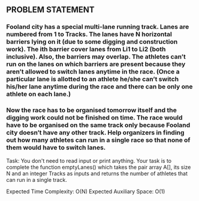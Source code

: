 ## PROBLEM STATEMENT
### Fooland city has a special multi-lane running track. Lanes are numbered from 1 to Tracks. The lanes have N horizontal barriers lying on it (due to some digging and construction work). The ith barrier cover lanes from Li1 to Li2 (both inclusive). Also, the barriers may overlap. The athletes can’t run on the lanes on which barriers are present because they aren’t allowed to switch lanes anytime in the race. (Once a particular lane is allotted to an athlete he/she can’t switch his/her lane anytime during the race and there can be only one athlete on each lane.)

### Now the race has to be organised tomorrow itself and the digging work could not be finished on time. The race would have to be organised on the same track only because Fooland city doesn’t have any other track. Help organizers in finding out how many athletes can run in a single race so that none of them would have to switch lanes.


Task:
You don't need to read input or print anything. Your task is to complete the function emptyLanes() which takes the pair array A[], its size N and an integer Tracks as inputs and returns the number of athletes that can run in a single track.


Expected Time Complexity: O(N)
Expected Auxiliary Space: O(1)



